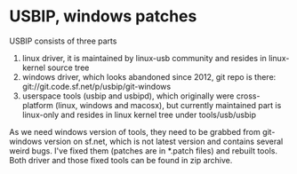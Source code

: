# USBIP, windows patches

USBIP consists of three parts
  1. linux driver, it is maintained by linux-usb community and resides in
     linux-kernel source tree
  2. windows driver, which looks abandoned since 2012, git repo is there:
     git://git.code.sf.net/p/usbip/git-windows
  3. userspace tools (usbip and usbipd), which originally were cross-platform
     (linux, windows and macosx), but currently maintained part is linux-only and
     resides in linux kernel tree under tools/usb/usbip

As we need windows version of tools, they need to be grabbed from git-windows
version on sf.net, which is not latest version and contains several weird
bugs. I've fixed them (patches are in *.patch files) and rebuilt tools. Both
driver and those fixed tools can be found in zip archive.

